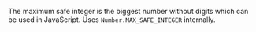 The maximum safe integer is the biggest number without digits which can be used in JavaScript.
Uses `Number.MAX_SAFE_INTEGER` internally.